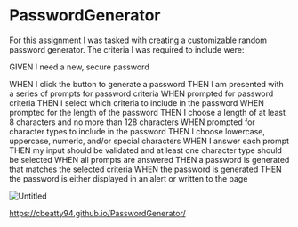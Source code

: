 # PasswordGenerator

For this assignment I was tasked with creating a customizable random password generator. The criteria I was required to include were:

GIVEN I need a new, secure password

WHEN I click the button to generate a password
THEN I am presented with a series of prompts for password criteria
WHEN prompted for password criteria
THEN I select which criteria to include in the password
WHEN prompted for the length of the password
THEN I choose a length of at least 8 characters and no more than 128 characters
WHEN prompted for character types to include in the password
THEN I choose lowercase, uppercase, numeric, and/or special characters
WHEN I answer each prompt
THEN my input should be validated and at least one character type should be selected
WHEN all prompts are answered
THEN a password is generated that matches the selected criteria
WHEN the password is generated
THEN the password is either displayed in an alert or written to the page

![Untitled](https://user-images.githubusercontent.com/78604328/115122615-d3a25f80-9f86-11eb-9f63-f3664d940a75.png)

https://cbeatty94.github.io/PasswordGenerator/
